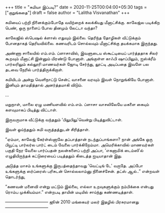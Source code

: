 +++
title = "சுமியா இப்படி?"
date = 2020-11-25T00:04:00+05:30
tags = ["குறுங்கதை"]
draft = false
author = "Lalitha Visvanathan"
+++

சுமியைப் பற்றி நினைக்கும்போதே வயிற்றைக் கலக்கியது மீனாட்சிக்கு. காலேஜ்ல படிக்கிற பெண், ஒரு நாளைப் போல தினமும் லேட்டா வந்தா?

காலேஜில் ஸ்பெஷல் க்ளாஸ் எதுவும் இல்லை. தெரிந்த தோழிகள் வீட்டுக்கும் போனதாகத் தெரியவில்லை. கணவரிடம் சொல்லவும் மீனாட்சிக்கு தயக்கமாக இருந்தது.

அண்ணா சாலையில் எம்.எம். ப்ளாசாவில், இவளுடைய ஸ்கூட்டியைப் பார்த்ததாக சிலர் கூறவும் மீனாட்சி இன்னும் மிரண்டு போனாள். அங்குள்ள காஃபி ஷாப்பிலும், ஐஸ்க்ரீம் பார்லரிலும் கல்லூரி மாணவர்கள் ஜோடி சேர்ந்து, லூட்டி அடிப்பதை இவளே பல தடவை நேரில் பார்த்திருக்கிறாள்.

சுமியிடம் அன்று வெளிநாட்டு சென்ட் வாசனை வரவும் இவள் நொறுங்கியே போனாள். இனியும் தாமதித்தால் அனர்த்தமாகி விடும்.

…

மறுநாள், மாலை ஏழு மணியளவில் எம்.எம். ப்ளாசா வாசலிலேயே மகளை கையும் களவுமாகப் பிடித்து விட்டாள்.

இருவருமாக வீட்டுக்கு வந்ததும் ‘பிலுபிலு’வென்று பிடித்துவிட்டாள்.

இவள் ஓய்ந்ததும் சுமி வருத்தத்துடன் சிரித்தாள்.

“ஏம்மா, காலேஜ் கேர்ள்ஸ்னாலே தப்பாத்தான் நடந்துப்பாங்களா? நான் அங்கே ஒரு பியூட்டி பார்லர்ல பார்ட் டைம் வேலை பார்க்கிறேம்மா. அமெரிக்காவில் மாணவர்கள் பகுதி நேர வேலை பார்ப்பதன் நலன்களைப் பற்றி அப்பா, ‘எகனாமிக் டைம்ஸி’ல் எழுதியிருந்தக் கட்டுரையைப் படித்ததும் கிடைத்த ஐடியாதான் இது.

அடுத்த மாசம் உங்களுக்கு இருபத்தைந்தாவது ‘வெட்டிங் டே’ வருதே. அப்போ உங்களுக்கு ஸர்ப்ரைஸ் பரிசுடன் சொல்லலாம்னு நினைச்சேன். தட்ஸ் ஆல்..” என்றவள் தொடர்ந்து,

“கணவன் மனைவி என்று மட்டும் இல்லை, எல்லா உறவுகளுக்கும் நம்பிக்கை என்பது  ரொம்ப முக்கியம்மா.” என்றபடி தாயின் மடியில் சாய்ந்து கண்ணடித்தாள்.

——————————
ஜூன் 2010 மங்கையர் மலர் இதழில் பிரசுரமானது
——————————
